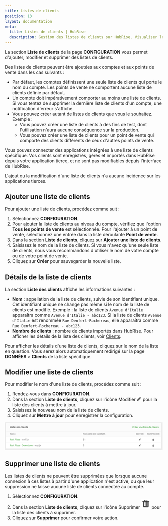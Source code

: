 ```yaml
---
title: Listes de clients
position: 13
layout: documentation
meta:
  title: Listes de clients | HubRise
  description: Gestion des listes de clients sur HubRise. Visualiser leur contenu. Ajouter ou supprimer des listes de clients. Convention de nommage pour mieux s'y retrouver.
---
```


La section **Liste de clients** de la page **CONFIGURATION** vous permet d'ajouter, modifier et supprimer des listes de clients.

Des listes de clients peuvent être ajoutées aux comptes et aux points de vente dans les cas suivants :

- Par défaut, les comptes définissent une seule liste de clients qui porte le nom du compte. Les points de vente ne comportent aucune liste de clients définie par défaut.
- Un compte doit impérativement comporter au moins une liste de clients. Si vous tentez de supprimer la dernière liste de clients d'un compte, une notification d'erreur s'affiche.
- Vous pouvez créer autant de listes de clients que vous le souhaitez. Exemple :
  - Vous pouvez créer une liste de clients à des fins de test, dont l'utilisation n'aura aucune conséquence sur la production.
  - Vous pouvez créer une liste de clients pour un point de vente qui comporte des clients différents de ceux d'autres points de vente.

Vous pouvez connecter des applications intégrées à une liste de clients spécifique. Vos clients sont enregistrés, gérés et importés dans HubRise depuis votre application tierce, et ne sont pas modifiables depuis l'interface de HubRise.

L'ajout ou la modification d'une liste de clients n'a aucune incidence sur les applications tierces.

## Ajouter une liste de clients

Pour ajouter une liste de clients, procédez comme suit :

1. Sélectionnez **CONFIGURATION**.
1. Pour ajouter la liste de clients au niveau du compte, vérifiez que l'option **Tous les points de vente** est sélectionnée. Pour l'ajouter à un point de vente, sélectionnez une entrée dans la liste déroulante **Point de vente**.
1. Dans la section **Liste de clients**, cliquez sur **Ajouter une liste de clients**.
1. Saisissez le nom de la liste de clients. Si vous n'avez qu'une seule liste de clients, nous vous recommandons d'utiliser le nom de votre compte ou de votre point de vente.
1. Cliquez sur **Créer** pour sauvegarder la nouvelle liste.

## Détails de la liste de clients

La section **Liste des clients** affiche les informations suivantes :

- **Nom** : appellation de la liste de clients, suivie de son identifiant unique. Cet identifiant unique ne change pas même si le nom de la liste de clients est modifié. Exemple : la liste de clients `Avenue d'Italie` apparaîtra comme `Avenue d'Italie - abc123`. Si la liste de clients `Avenue d'Italie` est renommée `Rue Denfert-Rochereau`, elle apparaîtra comme `Rue Denfert-Rochereau - abc123`.
- **Nombre de clients** : nombre de clients importés dans HubRise. Pour afficher les détails de la liste des clients, voir [Clients](/docs/donnees#clients).

Pour afficher les détails d'une liste de clients, cliquez sur le nom de la liste en question. Vous serez alors automatiquement redirigé sur la page **DONNÉES** > **Clients** de la liste spécifique.

## Modifier une liste de clients

Pour modifier le nom d'une liste de clients, procédez comme suit :

1. Rendez-vous dans **CONFIGURATION**.
1. Dans la section **Liste de clients**, cliquez sur l'icône Modifier <InlineImage width="15" height="15">![Icône Modifier](../images/028-pen-icon.png)</InlineImage> pour la liste des clients à mettre à jour.
1. Saisissez le nouveau nom de la liste de clients.
1. Cliquez sur **Mettre à jour** pour enregistrer la configuration.

![Modifier ou supprimer une liste de clients](./images/074-edit-remove-customer-list.png)

## Supprimer une liste de clients

Les listes de clients ne peuvent être supprimées que lorsque aucune connexion à ces listes à partir d'une application n'est active, ou que leur suppression ne laisse aucune liste de clients connectée au compte.

1. Sélectionnez **CONFIGURATION**.
1. Dans la section **Liste de clients**, cliquez sur l'icône Supprimer <InlineImage width="15" height="16">![Icône de corbeille](../images/057-2x-trash-icon.png)</InlineImage> pour la liste des clients à supprimer.
1. Cliquez sur **Supprimer** pour confirmer votre action.
